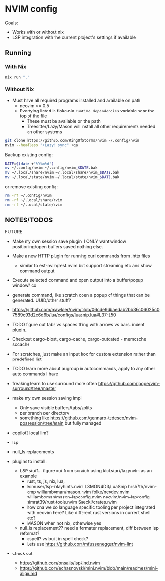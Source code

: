 # NVIM config

Goals:
- Works with or without nix
- LSP integration with the current project's settings if available

## Running

### With Nix
```sh
nix run "."
```

### Without Nix
- Must have all required programs installed and available on path
  - neovim >= 0.5
  - Evertying listed in flake.nix `runtime dependencies` variable near the top of the file
    - These must be available on the path
    - Treesitter/Lazy/Mason will install all other requirements needed on other systems
```sh
git clone https://github.com/RingOfStorms/nvim ~/.config/nvim
nvim --headless "+Lazy! sync" +qa
```
Backup existing config:
```sh
DATE=$(date +"%Y%m%d")
mv ~/.config/nvim ~/.config/nvim_$DATE.bak
mv ~/.local/share/nvim ~/.local/share/nvim_$DATE.bak
mv ~/.local/state/nvim ~/.local/state/nvim_$DATE.bak
```
or remove existing config:
```sh
rm -rf ~/.config/nvim 
rm -rf ~/.local/share/nvim
rm -rf ~/.local/state/nvim 
```

## NOTES/TODOS

FUTURE
- Make my own session save plugin, I ONLY want window positioning/open buffers saved nothing else.
- Make a new HTTP plugin for running curl commands from .http files
  - similar to est-nvim/rest.nvim but support streaming etc and show command output
- Execute selected command and open output into a buffer/popup window? <leader>cx
- generate command, like scratch open a popup of things that can be generated. UUID/other stuff?
- https://github.com/mawkler/nvim/blob/06cde9dbaedab2bb36c06025c07589c93d2c6d6b/lua/configs/luasnip.lua#L37-L50

- TODO figure out tabs vs spaces thing with arrows vs bars. indent plugin...
- Checkout cargo-bloat, cargo-cache, cargo-outdated - memcache sccache
- For scratches, just make an input box for custom extension rather than predefined list
- TODO learn more about augroup in autocommands, apply to any other auto commands I have
- freaking learn to use surround more often https://github.com/tpope/vim-surround/tree/master
- make my own session saving impl
  - Only save visible buffers/tabs/splits
  - per branch per directory
  - something like https://github.com/gennaro-tedesco/nvim-possession/tree/main but fully managed

- copilot? local llm?
- lsp
- null_ls replacements

- plugins to install:
  - LSP stuff... figure out from scratch using kickstart/lazynvim as an example
    - rust, ts, js, nix, lua, 
    - lvimuser/lsp-inlayhints.nvim L3MON4D3/LuaSnip hrsh7th/nvim-cmp williamboman/mason.nvim folke/neodev.nvim williamboman/mason-lspconfig.nvim neovim/nvim-lspconfig simrat39/rust-tools.nvim Saecki/crates.nvim
    - how cna we do language specific tooling per project integrated with neovim here? Like different rust versions in current shell etc?
    - MASON when not nix, otherwise yes
  - null_ls replacement?? need a formater replacement, diff between lsp reformat?
    - cspell? vs built in spell check?
    - Lets use https://github.com/mfussenegger/nvim-lint

- check out
  - https://github.com/onsails/lspkind.nvim
  - https://github.com/echasnovski/mini.nvim/blob/main/readmes/mini-align.md
